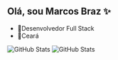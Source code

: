 ## Olá, sou Marcos Braz ✨
- 📝Desenvolvedor Full Stack
- 🌱Ceará

![GitHub Stats](https://github-readme-stats.vercel.app/api?username=marcosbraz1&theme=tokyonight&show_icons=true&hide_border=true&count_private=true) ![GitHub Stats](https://github-readme-stats.vercel.app/api/top-langs/?username=marcosbraz1&theme=tokyonight&show_icons=true&hide_border=true&layout=compact)
